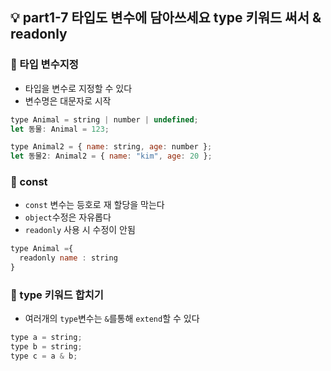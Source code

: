## 💡 part1-7 타입도 변수에 담아쓰세요 type 키워드 써서 & readonly

### 🔹 타입 변수지정

- 타입을 변수로 지정할 수 있다
- 변수명은 대문자로 시작

```javascript
type Animal = string | number | undefined;
let 동물: Animal = 123;

type Animal2 = { name: string, age: number };
let 동물2: Animal2 = { name: "kim", age: 20 };
```

### 🔹 const

- `const` 변수는 등호로 재 할당을 막는다
- `object`수정은 자유롭다
- `readonly` 사용 시 수정이 안됨

```javascript
type Animal ={
  readonly name : string
}

```

### 🔹 type 키워드 합치기

- 여러개의 `type`변수는 `&`를통해 `extend`할 수 있다

```javascript
type a = string;
type b = string;
type c = a & b;
```
